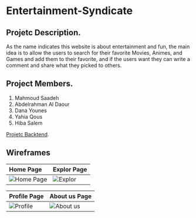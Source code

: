 # Entertainment-Syndicate

## Projetc Description.
As the name indicates this website is about entertainment and fun, the main idea is to allow the users to search for their favorite Movies, Animes, and Games and add them to their favorite, and if the users want they can write a comment and share what they picked to others.

## Project Members.
1. Mahmoud Saadeh
1. Abdelrahman Al Daour
1. Dana Younes
1. Yahia Qous
1. Hiba Salem

[Projetc Backtend](https://github.com/Entertainment-Syndicate/backend-entertainment-syndicate).

## Wireframes

| Home Page                                                                                                           | Explor Page                                   |
| :-------------                                                                                                      | :-------------------------------------- |
| ![Home Page](https://user-images.githubusercontent.com/78267388/120844335-e3e2be00-c577-11eb-8ede-40ca1a09872a.png) | ![Explor](https://user-images.githubusercontent.com/78267388/120844585-4c319f80-c578-11eb-8b17-0d42c7002685.png) |

| Profile Page                                                                                                        | About us Page                                   |
| :-------------                                                                                                      | :-------------------------------------- |
| ![Profile](https://user-images.githubusercontent.com/78267388/120844684-6f5c4f00-c578-11eb-9d73-5478dc48fcb8.png)   | ![About us](https://user-images.githubusercontent.com/78267388/120844748-88fd9680-c578-11eb-8a41-9e0623b9fdc7.png) |






